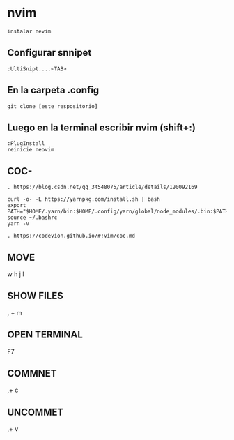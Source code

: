 # nvim

~~~
instalar nevim
~~~
## Configurar snnipet
~~~
:UltiSnipt....<TAB>
~~~

## En la carpeta .config
~~~
git clone [este respositorio]
~~~

## Luego en la terminal  escribir nvim (shift+:)
~~~
:PlugInstall
reinicie neovim
~~~
## COC-
~~~
. https://blog.csdn.net/qq_34548075/article/details/120092169

curl -o- -L https://yarnpkg.com/install.sh | bash
export PATH="$HOME/.yarn/bin:$HOME/.config/yarn/global/node_modules/.bin:$PATH"
source ~/.bashrc
yarn -v

. https://codevion.github.io/#!vim/coc.md

~~~

## MOVE
w h j l
## SHOW FILES 
, + m
## OPEN TERMINAL
F7
## COMMNET
,+ c
## UNCOMMET
,+ v
